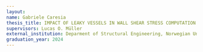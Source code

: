 ```yaml
---
layout:
name: Gabriele Caresia
thesis_title: IMPACT OF LEAKY VESSELS IN WALL SHEAR STRESS COMPUTATION FOR MODEL-BASED FRACTIONAL FLOW RESERVE PREDICTION     
supervisors: Lucas O. Müller
external_institution: Deparment of Structural Engineering, Norwegian University of Science and Technology, Trondheim (Norway)
graduation_year: 2024
---
```


